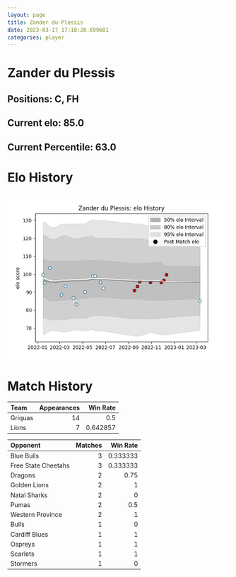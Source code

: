 ```yaml
---  
layout: page  
title: Zander du Plessis  
date: 2023-03-17 17:18:20.699681  
categories: player  
---
```

# Zander du Plessis

## Positions: C, FH

## Current elo: 85.0

## Current Percentile: 63.0

# Elo History


![elo history](history_ZanderduPlessis.png)
# Match History


| Team    |   Appearances |   Win Rate |
|:--------|--------------:|-----------:|
| Griquas |            14 |   0.5      |
| Lions   |             7 |   0.642857 |

| Opponent            |   Matches |   Win Rate |
|:--------------------|----------:|-----------:|
| Blue Bulls          |         3 |   0.333333 |
| Free State Cheetahs |         3 |   0.333333 |
| Dragons             |         2 |   0.75     |
| Golden Lions        |         2 |   1        |
| Natal Sharks        |         2 |   0        |
| Pumas               |         2 |   0.5      |
| Western Province    |         2 |   1        |
| Bulls               |         1 |   0        |
| Cardiff Blues       |         1 |   1        |
| Ospreys             |         1 |   1        |
| Scarlets            |         1 |   1        |
| Stormers            |         1 |   0        |